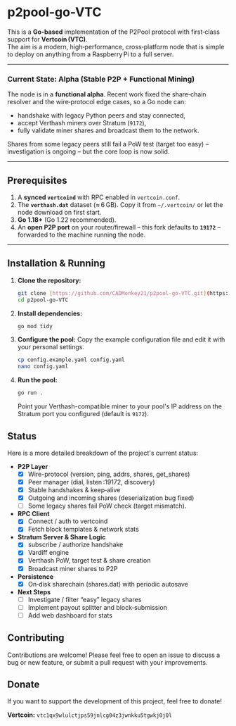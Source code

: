 # p2pool-go-VTC


This is a **Go‑based** implementation of the P2Pool protocol with first‑class support for **Vertcoin (VTC)**.  
The aim is a modern, high‑performance, cross‑platform node that is simple to deploy on anything from a Raspberry Pi to a full server.

---

### Current State: Alpha (Stable P2P + Functional Mining)

The node is in a **functional alpha**. Recent work fixed the share‑chain resolver and the wire‑protocol edge cases, so a Go node can:

* handshake with legacy Python peers and stay connected,
* accept Verthash miners over Stratum (`9172`),
* fully validate miner shares and broadcast them to the network.

Shares from some legacy peers still fail a PoW test (target too easy) – investigation is ongoing – but the core loop is now solid.

---

## Prerequisites

1. A **synced `vertcoind`** with RPC enabled in `vertcoin.conf`.
2. The **`verthash.dat`** dataset (≈ 6 GB). Copy it from `~/.vertcoin/` or let the node download on first start.
3. **Go 1.18+** (Go 1.22 recommended).
4. An **open P2P port** on your router/​firewall – this fork defaults to **`19172`** – forwarded to the machine running the node.

---

## Installation & Running

1.  **Clone the repository:**
    ```bash
    git clone [https://github.com/CADMonkey21/p2pool-go-VTC.git](https://github.com/CADMonkey21/p2pool-go-VTC.git)
    cd p2pool-go-VTC
    ```

2.  **Install dependencies:**
    ```bash
    go mod tidy
    ```

3.  **Configure the pool:**
    Copy the example configuration file and edit it with your personal settings.
    ```bash
    cp config.example.yaml config.yaml
    nano config.yaml
    ```

4.  **Run the pool:**
    ```bash
    go run .
    ```
    Point your Verthash-compatible miner to your pool's IP address on the Stratum port you configured (default is `9172`).

## Status

Here is a more detailed breakdown of the project's current status:

-   **P2P Layer**
    -   [x] Wire-protocol (version, ping, addrs, shares, get_shares)
    -   [x] Peer manager (dial, listen :19172, discovery)
    -   [x] Stable handshakes & keep‑alive
    -   [x] Outgoing and incoming shares (deserialization bug fixed)
    -   [ ] Some legacy shares fail PoW check (target mismatch).
-   **RPC Client**
    -   [x] Connect / auth to vertcoind
    -   [x] Fetch block templates & network stats
-   **Stratum Server & Share Logic**
    -   [x] subscribe / authorize handshake
    -   [x] Vardiff engine
    -   [x] Verthash PoW, target test & share creation
    -   [x] Broadcast miner shares to P2P
-   **Persistence**
    -   [x] On‑disk sharechain (shares.dat) with periodic autosave
-   **Next Steps**
    -   [ ] Investigate / filter “easy” legacy shares
    -   [ ] Implement payout splitter and block‑submission
    -   [ ] Add web dashboard for stats

## Contributing

Contributions are welcome! Please feel free to open an issue to discuss a bug or new feature, or submit a pull request with your improvements.

## Donate

If you want to support the development of this project, feel free to donate!

**Vertcoin:** `vtc1qx9wlulctjps59jnlcg04z3jwnkku5tgwkj0j0l`
